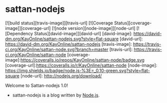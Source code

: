 # sattan-nodejs
[![build status][travis-image]][travis-url]
[![Coverage Status][coverage-image]][coverage-url]
[![node version][node-image]][node-url]
[![Dependency Status][david-image]][david-url]
[david-image]: https://david-dm.org/KayOnline/sattan-nodejs.svg?style=flat-square
[david-url]: https://david-dm.org/KayOnline/sattan-nodejs
[travis-image]: https://travis-ci.org/KayOnline/sattan-node.svg?branch=master
[travis-url]: https://travis-ci.org/KayOnline/sattan-node
[coverage-image]:https://coveralls.io/repos/KayOnline/sattan-node/badge.svg
[coverage-url]:https://coveralls.io/r/KayOnline/sattan-node
[node-image]: https://img.shields.io/badge/node.js-%3E=_0.10-green.svg?style=flat-square
[node-url]: http://nodejs.org/download/

Welcome to Sattan-nodejs 1.0!  
 - sattan-nodejs is a blog written by [Node.js](https://nodejs.org/).
